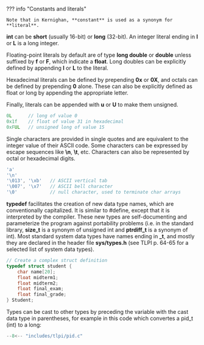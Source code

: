 ??? info "Constants and literals"

    Note that in Kernighan, **constant** is used as a synonym for **literal**.

**int** can be **short** (usually 16-bit) or **long** (32-bit).
An integer literal ending in **l** or **L** is a long integer.

Floating-point literals by default are of type **long double** or **double** unless suffixed by **f** or **F**, which indicate a **float**.
Long doubles can be explicitly defined by appending **l** or **L** to the literal.

Hexadecimal literals can be defined by prepending **0x** or **0X**, and octals can be defined by prepending **0** alone. These can also be explicitly defined as float or long by appending the appropriate letter.

Finally, literals can be appended with **u** or **U** to make them unsigned.

```c
0L      // long of value 0
0x1f    // float of value 31 in hexadecimal
0xFUL   // unsigned long of value 15
```

Single characters are provided in single quotes and are equivalent to the integer value of their ASCII code.
Some characters can be expressed by escape sequences like **\n**, **\t**, etc.
Characters can also be represented by octal or hexadecimal digits.

```c
'a'
'\n'
'\013', '\xb'   // ASCII vertical tab
'\007', '\x7'   // ASCII bell character
'\0'            // null character, used to terminate char arrays
```

**typedef** facilitates the creation of new data type names, which are conventionally capitalized.
It is similar to #define, except that it is interpreted by the compiler.
These new types are self-documenting and parameterize the program against portability problems (i.e. in the standard library, **size\_t** is a synonym of unsigned int and **ptrdiff\_t** is a synonym of int).
Most standard system data types have names ending in **\_t**, and mostly they are declared in the header file **sys/types.h** (see TLPI p. 64-65 for a selected list of system data types).

```c
// Create a complex struct definition
typedef struct student {
    char name[20];
    float midterm1;
    float midterm2;
    float final_exam;
    float final_grade;
} Student;
```

Types can be cast to other types by preceding the variable with the cast data type in parentheses, for example in this code which convertes a pid\_t (int) to a long:

```c
--8<-- "includes/tlpi/pid.c"
```